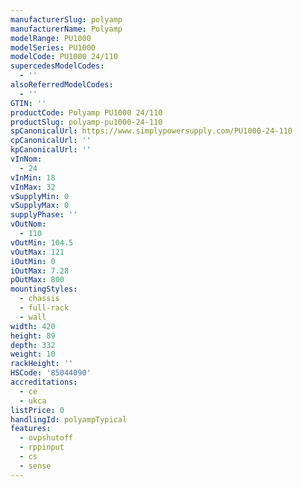 ```yaml
---
manufacturerSlug: polyamp
manufacturerName: Polyamp
modelRange: PU1000
modelSeries: PU1000
modelCode: PU1000 24/110
supercedesModelCodes:
  - ''
alsoReferredModelCodes:
  - ''
GTIN: ''
productCode: Polyamp PU1000 24/110
productSlug: polyamp-pu1000-24-110
spCanonicalUrl: https://www.simplypowersupply.com/PU1000-24-110
cpCanonicalUrl: ''
kpCanonicalUrl: ''
vInNom:
  - 24
vInMin: 18
vInMax: 32
vSupplyMin: 0
vSupplyMax: 0
supplyPhase: ''
vOutNom:
  - 110
vOutMin: 104.5
vOutMax: 121
iOutMin: 0
iOutMax: 7.28
pOutMax: 800
mountingStyles:
  - chassis
  - full-rack
  - wall
width: 420
height: 89
depth: 332
weight: 10
rackHeight: ''
HSCode: '85044090'
accreditations:
  - ce
  - ukca
listPrice: 0
handlingId: polyampTypical
features:
  - ovpshutoff
  - rppinput
  - cs
  - sense
---
```


